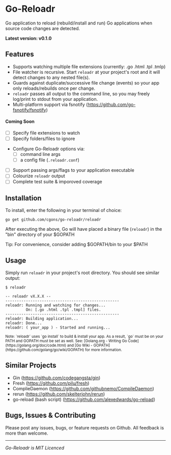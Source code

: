 # Go-Reloadr
Go application to reload (rebuild/install and run) Go applications when source code changes are detected.


**Latest version: v0.1.0**

## Features
- Supports watching multiple file extensions (currently: .go .html .tpl .tmlp)
- File watcher is recursive. Start `reloadr` at your project's root and it will detect changes to any nested file(s).
- Guards against duplicate/successive file change (events) so your app only reloads/rebuilds once per change.
- `reloadr` passes all output to the command line, so you may freely log/print to stdout from your application.
- Multi-platform support via fsnotify (https://github.com/go-fsnotify/fsnotify)

#### Coming Soon
- [ ] Specify file extensions to watch
- [ ] Specify folders/files to ignore
- Configure Go-Reloadr options via:
    - [ ] command line args
    - [ ] a config file (`.reloadr.conf`)
- [ ] Support passing args/flags to your application executable
- [ ] Colourize `reloadr` output
- [ ] Complete test suite & imporoved coverage

## Installation
To install, enter the following in your terminal of choice:

`go get github.com/cgons/go-reloadr/reloadr`

After executing the above, Go will have placed a binary file (`reloadr`) in the "bin" directory of your $GOPATH

Tip: For convenience, consider adding $GOPATH/bin to your $PATH

## Usage
Simply run `reloadr` in your project's root directory. You should see similar output:

```
$ reloadr

-- reloadr vX.X.X --
--------------------------------------------------
reloadr: Running and watching for changes...
         On: [.go .html .tpl .tmpl] files.
--------------------------------------------------
reloadr: Building application...
reloadr: Done...
reloadr: ( your_app ) - Started and running...
```
<small>
Note: `reloadr` uses `go install` to build & install your app. As a result, `go` must be on your PATH and GOPATH must be set as well.
</small>

<small>
See: [Golang.org - Writing Go Code](https://golang.org/doc/code.html) and [Go Wiki - GOPATH](https://github.com/golang/go/wiki/GOPATH) for more information.
</small>

## Similar Projects
- Gin (https://github.com/codegangsta/gin)
- Fresh (https://github.com/pilu/fresh)
- ComplieDaemon (https://github.com/githubnemo/CompileDaemon)
- rerun (https://github.com/skelterjohn/rerun)
- go-reload (bash script) (https://github.com/alexedwards/go-reload)

## Bugs, Issues & Contributing
Please post any issues, bugs, or feature requests on Github. All feedback is more than welcome.

---
_Go-Reloadr is MIT Licenced_
